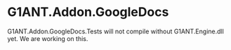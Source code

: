 # G1ANT.Addon.GoogleDocs

G1ANT.Addon.GoogleDocs.Tests will not compile without G1ANT.Engine.dll yet. We are working on this.
